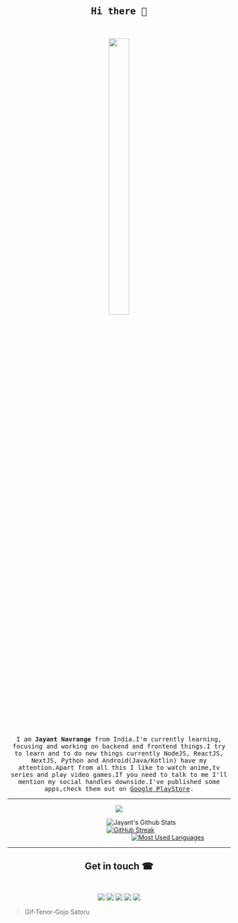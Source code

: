 <h2 align="center"><samp>Hi there 👋<samp></h2><br />

<p align="center">
<img width="30%" height="40%" src="https://c.tenor.com/VjW9TmAUjwIAAAAC/gojo-jujutsu-kaisen.gif" />
</p>

<p align="center" text-align: justify>
  <samp>I am <b>Jayant Navrange</b> from India.I'm currently learning, focusing and working on backend and frontend things.I try to learn and to do new things currently NodeJS, ReactJS, NextJS, Python and Android(Java/Kotlin) have my attention.Apart from all this I like to watch anime,tv series and play video games.If you need to talk to me I'll mention my social handles downside.I've published some apps,check them out on <a href="https://play.google.com/store/apps/developer?id=InfernoTech">Google PlayStore</a>.
  </samp>
</p>
<hr>
<p align="center">
  <img src="https://komarev.com/ghpvc/?username=jayantur13&label=Welcome 👀&style=for-the-badge&color=yellow"/>
</p>

&emsp;&emsp;&emsp;&emsp;&emsp;&emsp;&emsp;&emsp;&emsp;&emsp;&emsp;&emsp;&emsp;&emsp;&emsp;&emsp;![Jayant's Github Stats](https://github-readme-stats.vercel.app/api?username=jayantur13&theme=yeblu&count_private=true&show_icons=true)&emsp;
&emsp;&emsp;&emsp;&emsp;&emsp;&emsp;&emsp;&emsp;&emsp;&emsp;&emsp;&emsp;&emsp;&emsp;&emsp;&emsp;[![GitHub Streak](http://github-readme-streak-stats.herokuapp.com?user=jayantur13&theme=yeblu&date_format=M%20j%5B%2C%20Y%5D)](https://git.io/streak-stats)
&emsp;&emsp;&emsp;&emsp;&emsp;&emsp;&emsp;&emsp;&emsp;&emsp;&emsp;&emsp;&emsp;&emsp;&emsp;&emsp;&emsp;&emsp;&emsp;&emsp;[![Most Used Languages](https://github-readme-stats.vercel.app/api/top-langs/?username=jayantur13&theme=yeblu&layout=compact&langs_count=10)](https://github.com/jayantur13/github-readme-stats)
<hr>
 
<h2 align="center">Get in touch ☎</h2><br />

<p align="center">
<a href="https://in.linkedin.com/in/jayant-navrange-238aa5138"><img src="https://img.shields.io/badge/LinkedIn-0077B5?style=for-the-badge&logo=linkedin&logoColor=white"/></a>
<a href="mailto:vu.vcareforu@gmail.com"><img src="https://img.shields.io/badge/Gmail-D14836?style=for-the-badge&logo=gmail&logoColor=white" /></a>
<a href="https://www.facebook.com/vu.vcareforu"><img src="https://img.shields.io/badge/Facebook-1877F2?style=for-the-badge&logo=facebook&logoColor=white"/></a>
<a href="https://www.instagram.com/vcareforu/"><img src="https://img.shields.io/badge/Instagram-E4405F?style=for-the-badge&logo=instagram&logoColor=white"/></a>
<a href="https://twitter.com/jayantur13"><img src="https://img.shields.io/badge/Twitter-1DA1F2?style=for-the-badge&logo=twitter&logoColor=white"/></a>
</p>

> Gif-Tenor-Gojo Satoru


